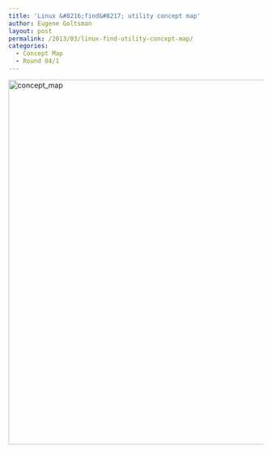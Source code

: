 ```yaml
---
title: 'Linux &#8216;find&#8217; utility concept map'
author: Eugene Goltsman
layout: post
permalink: /2013/03/linux-find-utility-concept-map/
categories:
  - Concept Map
  - Round 04/1
---
```

[<img src="http://teaching.software-carpentry.org/wp-content/uploads/2013/03/concept_map.jpg" alt="concept_map" width="960" height="720" class="alignnone size-full wp-image-1895" />][1]

 [1]: http://teaching.software-carpentry.org/wp-content/uploads/2013/03/concept_map.jpg